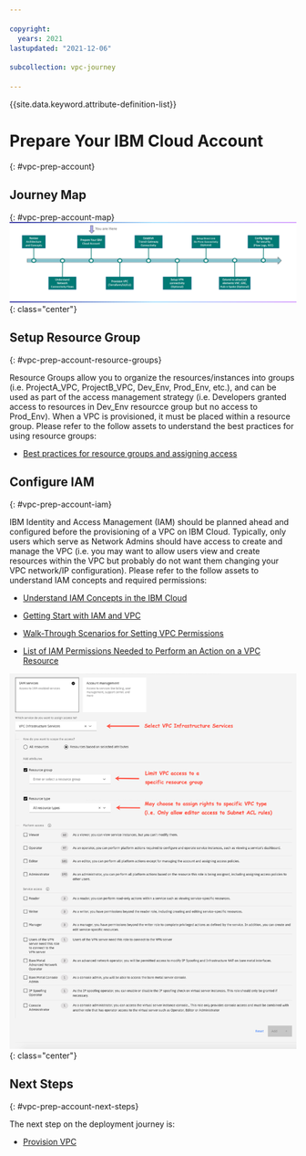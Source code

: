 ```yaml
---

copyright:
  years: 2021
lastupdated: "2021-12-06"

subcollection: vpc-journey

---
```


{{site.data.keyword.attribute-definition-list}}

# Prepare Your IBM Cloud Account
{: #vpc-prep-account}


## Journey Map
{: #vpc-prep-account-map}
![Architecture](images/prepare-account/journey-map.png){: class="center"}



## Setup Resource Group

{: #vpc-prep-account-resource-groups}

Resource Groups allow you to organize the resources/instances into groups (i.e. ProjectA_VPC, ProjectB_VPC, Dev_Env, Prod_Env, etc.), and can be used as part of the access management strategy (i.e. Developers granted access to resources in Dev_Env resourcce group but no access to Prod_Env). When a VPC is provisioned, it must be placed within a resource group. Please refer to the follow assets to understand the best practices for using resource groups:

- [Best practices for resource groups and assigning access](https://{DomainName}/docs/account?topic=account-account_setup)

  
## Configure IAM
{: #vpc-prep-account-iam}

IBM Identity and Access Management (IAM) should be planned ahead and configured before the provisioning of a VPC on IBM Cloud. Typically, only users which serve as Network Admins should have access to create and manage the VPC (i.e. you may want to allow users view and create resources within the VPC but probably do not want them changing your VPC network/IP configuration). Please refer to the follow assets to understand IAM concepts and required permissions:

- [Understand IAM Concepts in the IBM Cloud](https://{DomainName}/docs/account?topic=account-iamoverview)

- [Getting Start with IAM and VPC](https://{DomainName}/docs/vpc?topic=vpc-iam-getting-started)

- [Walk-Through Scenarios for Setting VPC Permissions](https://{DomainName}/docs/vpc?topic=vpc-managing-user-permissions-for-vpc-resources#team-access-scenario)

- [List of IAM Permissions Needed to Perform an Action on a VPC Resource](https://{DomainName}/docs/vpc?topic=vpc-resource-authorizations-required-for-api-and-cli-calls)



 


![Architecture](images/prepare-account/vpc-iam.png){: class="center"}







## Next Steps
{: #vpc-prep-account-next-steps}

The next step on the deployment journey is:

* [Provision VPC](/docs/vpc-journey?topic=vpc-journey-vpc-provisioning)